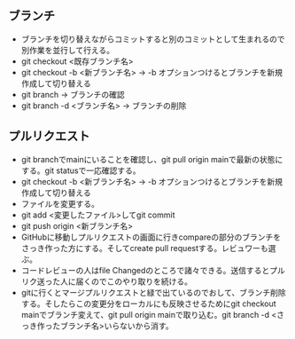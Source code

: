 ## ブランチ
- ブランチを切り替えながらコミットすると別のコミットとして生まれるので別作業を並行して行える。
- git checkout <既存ブランチ名>
- git checkout -b <新ブランチ名> → -b オプションつけるとブランチを新規作成して切り替える
- git branch → ブランチの確認
- git branch -d <ブランチ名> → ブランチの削除

## プルリクエスト
- git branchでmainにいることを確認し、git pull origin mainで最新の状態にする。git statusで一応確認する。
- git checkout -b <新ブランチ名> → -b オプションつけるとブランチを新規作成して切り替える
- ファイルを変更する。
- git add <変更したファイル>してgit commit
- git push origin <新ブランチ名>
- GitHubに移動しプルリクエストの画面に行きcompareの部分のブランチをさっき作った方にする。そしてcreate pull requestする。レビュワーも選ぶ。
- コードレビューの人はfile Changedのところで諸々できる。送信するとプルリク送った人に届くのでこのやり取りを続ける。
- gitに行くとマージプルリクエストと緑で出ているのでおして、ブランチ削除する。そしたらこの変更分をローカルにも反映させるためにgit checkout mainでブランチ変えて、git pull origin mainで取り込む。git branch -d <さっき作ったブランチ名>いらないから消す。